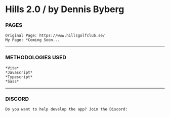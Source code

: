 # Hills 2.0 / by Dennis Byberg

### PAGES
```
Original Page: https://www.hillsgolfclub.se/
My Page: *Coming Soon...
```
---
### METHODOLOGIES USED
```
*Vite*
*Javascript*
*Typescript*
*Sass*
```
---
### DISCORD
```
Do you want to help develop the app? Join the Discord: 
```

